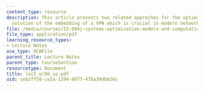 ```yaml
---
content_type: resource
description: This article presents two related approches for the optimal computational
  solution of the embedding of a VPN which is crucial in modern network planning.
file: /media/courses/15-094j-systems-optimization-models-and-computation-sma-5223-spring-2004/ceb2ff59ce2a1294607747ba39db616c_lec5_or98_us.pdf
file_type: application/pdf
learning_resource_types:
- Lecture Notes
ocw_type: OCWFile
parent_title: Lecture Notes
parent_type: CourseSection
resourcetype: Document
title: lec5_or98_us.pdf
uid: ceb2ff59-ce2a-1294-6077-47ba39db616c
---
```

